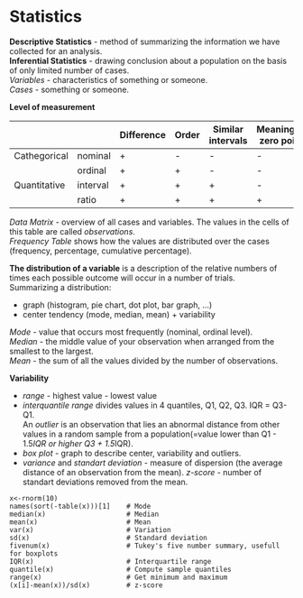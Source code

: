 # Statistics

__Descriptive Statistics__ - method of summarizing the information we have collected for an analysis.   
__Inferential Statistics__ - drawing conclusion about a population on the basis of only limited number of cases.   
_Variables_ - characteristics of something or someone.  
_Cases_ - something or someone.  

__Level of measurement__

|              |          | Difference | Order | Similar intervals | Meaningful zero point | Example |
|--------------|----------|------------|-------|-------------------|-----------------------|---------|
| Cathegorical | nominal  | +          | -     | -                 | -                     | gender  |
|              | ordinal  | +          | +     | -                 | -                     | win     |
| Quantitative | interval | +          | +     | +                 | -                     | age     |
|              | ratio    | +          | +     | +                 | +                     | height  |

_Data Matrix_ - overview of all cases and variables. The values in the cells of this table are called _observations_.  
_Frequency Table_ shows how the values are distributed over the cases (frequency, percentage, cumulative percentage).

__The distribution of a variable__ is a description of the relative numbers of times each possible outcome will occur in a number of trials.  
Summarizing a distribution:
  * graph (histogram, pie chart, dot plot, bar graph, ...)
  * center tendency (mode, median, mean) + variability

_Mode_ - value that occurs most frequently (nominal, ordinal level).  
_Median_ - the middle value of your observation when arranged from the smallest to the largest.  
_Mean_ - the sum of all the values divided by the number of observations.  

__Variability__
  * _range_ - highest value - lowest value
  * _interquantile range_ divides values in 4 quantiles, Q1, Q2, Q3. IQR = Q3-Q1.  
An _outlier_ is an observation that lies an abnormal distance from other values in a random sample from a population(=value lower than Q1 - 1.5*IQR or higher Q3 + 1.5*IQR).
  * _box plot_ - graph to describe center, variability and outliers.  
  * _variance_ and _standart deviation_ - measure of dispersion (the average distance of an observation from the mean).
_z-score_ - number of standart deviations removed from the mean.  

```
x<-rnorm(10)
names(sort(-table(x)))[1]    # Mode
median(x)                    # Median
mean(x)                      # Mean
var(x)                       # Variation
sd(x)                        # Standard deviation
fivenum(x)                   # Tukey's five number summary, usefull for boxplots
IQR(x)                       # Interquartile range
quantile(x)                  # Compute sample quantiles
range(x)                     # Get minimum and maximum
(x[i]-mean(x))/sd(x)         # z-score
```

